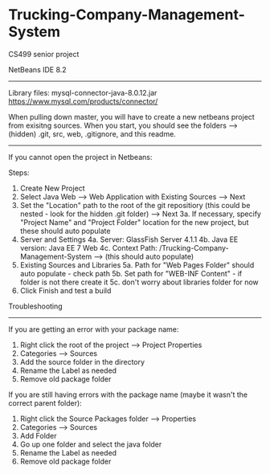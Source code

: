# Trucking-Company-Management-System
CS499 senior project

NetBeans IDE 8.2
_______________________________________________________________________________________________________
Library files:
	mysql-connector-java-8.0.12.jar
		https://www.mysql.com/products/connector/

When pulling down master, you will have to create a new netbeans project from exisitng sources.
When you start, you should see the folders --> (hidden) .git, src, web, .gitignore, and this readme.

________________________________________________________________________________________________________
If you cannot open the project in Netbeans:

Steps:
1. Create New Project
2. Select Java Web --> Web Application with Existing Sources --> Next
3. Set the "Location" path to the root of the git repositiory (this could be nested - look for the hidden .git folder) --> Next
	3a. If necessary, specify "Project Name" and "Project Folder" location for the new project, but these should auto populate
4. Server and Settings 
	4a. Server: GlassFish Server 4.1.1
	4b. Java EE version: Java EE 7 Web
	4c. Context Path: /Trucking-Company-Management-System --> (this should auto populate)
5. Existing Sources and Libraries
	5a. Path for "Web Pages Folder" should auto populate - check path
	5b. Set path for "WEB-INF Content" - if folder is not there create it
	5c. don't worry about libraries folder for now
6. Click Finish and test a build


Troubleshooting
_________________________________________________________________________________________________________

If you are getting an error with your package name:

1. Right click the root of the project --> Project Properties
2. Categories --> Sources
3. Add the source folder in the directory
4. Rename the Label as needed
5. Remove old package folder

If you are still having errors with the package name (maybe it wasn't the correct parent folder):

1. Right click the Source Packages folder --> Properties
2. Categories --> Sources
3. Add Folder
4. Go up one folder and select the java folder
5. Rename the Label as needed
6. Remove old package folder